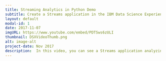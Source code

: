 ```yaml
---
title: Streaming Analytics in Python Demo
subtitle: Create a Streams application in the IBM Data Science Experience
layout: default
modal-id: 1
date: 2017-11-07
imgURL: https://www.youtube.com/embed/PDTSws6zULI
thumbnail: DSXVideoThumb.png
alt: image-alt
project-date: Nov 2017
description:  In this video, you can see a Streams application analyzing data from IoT devices. The application is created in a Python notebook on the IBM Data Science Experience and executed in the Streaming Analytics service on the IBM Cloud. The results of the application are displayed on a map embedded in the notebook.  Try the notebook for yourself at https://ibm.biz/WeatherNotebook.
---
```

